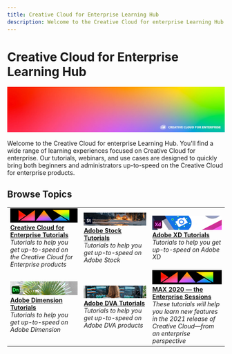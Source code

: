 ```yaml
---
title: Creative Cloud for Enterprise Learning Hub
description: Welcome to the Creative Cloud for enterprise Learning Hub.
---
```


# Creative Cloud for Enterprise Learning Hub

![Creative Cloud Hero Image](assets/hero_cce.jpg)

Welcome to the Creative Cloud for enterprise Learning Hub. You'll find a wide range of learning experiences focused on Creative Cloud for enterprise. Our tutorials, webinars, and use cases are designed to quickly bring both beginners and administrators up-to-speed on the Creative Cloud for enterprise products.

## Browse Topics

<table>
<tr>
  <td>
    <a href="cce/overview-cce.md">
      <img alt="Creative Cloud for Enterprise Tutorials" src="assets/MAX.jpg" />
    </a>
    <div>
   <a href="cce/overview-cce.md"><strong>Creative Cloud for Enterprise Tutorials</strong></a>
    </div>
    <em>Tutorials to help you get up-to-speed on the Creative Cloud for Enterprise products</em>
    <br>
  </td>
  <td>
    <a href="stock/overview-stock.md">
      <img alt="Adobe Stock Tutorials" src="assets/Stock.jpg" />
    </a>
    <div>
   <a href="stock/overview-stock.md"><strong>Adobe Stock Tutorials</strong></a>
    </div>
    <em>Tutorials to help you get up-to-speed on Adobe Stock</em>
    <br>
  </td>
  <td>
    <a href="xd/overview-xd.md">
      <img alt="Adobe XD Tutorials" src="assets/XD.jpg" />
    </a>
    <div>
   <a href="xd/overview-xd.md"><strong>Adobe XD Tutorials</strong></a>
    </div>
    <em>Tutorials to help you get up-to-speed on Adobe XD</em>
    <br>
  </td>
</tr>
<tr>
  <td>
   <a href="3di/overview-3di.md">
      <img alt="Adobe Dimension Tutorials" src="assets/Dimenio.jpg" />
    </a>
    <div>
   <a href="3di/overview-3di.md"><strong>Adobe Dimension Tutorials</strong></a>
    </div>
    <em>Tutorials to help you get up-to-speed on Adobe Dimension</em>
    <br>
  </td>
  <td>
  <a href="dva/overview-dva.md">
      <img alt="Adobe DVA Tutorials" src="assets/CCEbanner-DVA.png" />
    </a>
    <div>
   <a href="dva/overview-3di.md"><strong>Adobe DVA Tutorials</strong></a>
    </div>
    <em>Tutorials to help you get up-to-speed on Adobe DVA products</em>
    <br>
  </td>
  <td>
    <a href="max2020/overview-max.md">
      <img alt="MAX 2020 — the Enterprise Sessions" src="assets/MAX.jpg" />
    </a>
    <div>
   <a href="max2020/overview-max.md"><strong>MAX 2020 — the Enterprise Sessions</strong></a>
    </div>
    <em>These tutorials will help you learn new features in the 2021 release of Creative Cloud—from an enterprise perspective</em>
    <br>
  </td>
</tr>
</table>